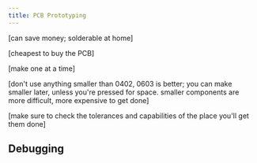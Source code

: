 ```yaml
---
title: PCB Prototyping
---
```


[can save money; solderable at home]

[cheapest to buy the PCB]

[make one at a time]

[don't use anything smaller than 0402, 0603 is better; you can make smaller later, unless you're pressed for space. smaller components are more difficult, more expensive to get done]

[make sure to check the tolerances and capabilities of the place you'll get them done]


## Debugging

